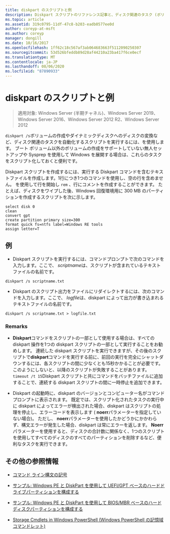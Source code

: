 ```yaml
---
title: diskpart のスクリプトと例
description: Diskpart スクリプトのリファレンス記事と、ディスク関連のタスク (ボリュームの作成やダイナミックディスクへのディスクの変換など) を自動化する方法の例を紹介します。
ms.topic: article
ms.assetid: 319c0795-11df-47c8-b203-eadb0577ee0d
author: coreyp-at-msft
ms.author: coreyp
manager: dongill
ms.date: 10/16/2017
ms.openlocfilehash: 1ff62c18c567af3ab064683663f5112090250307
ms.sourcegitcommit: 53d526bfeddb89d28af44210a23ba417f6ce0ecf
ms.translationtype: MT
ms.contentlocale: ja-JP
ms.lasthandoff: 08/06/2020
ms.locfileid: "87890933"
---
```

# <a name="diskpart-scripts-and-examples"></a>diskpart のスクリプトと例

> 適用対象: Windows Server (半期チャネル)、Windows Server 2019、Windows Server 2016、Windows Server 2012 R2、Windows Server 2012

`diskpart /s`ボリュームの作成やダイナミックディスクへのディスクの変換など、ディスク関連のタスクを自動化するスクリプトを実行するには、を使用します。 ブート ボリューム以外のボリュームの作成をサポートしていない無人セットアップや Sysprep を使用して Windows を展開する場合は、これらのタスクをスクリプト化しておくと便利です。

Diskpart スクリプトを作成するには、実行する Diskpart コマンドを含むテキストファイルを作成します。1行につき1つのコマンドを使用し、空の行を含めません。 を使用して行を開始し `rem` 、行にコメントを作成することができます。 たとえば、ディスクをワイプした後、Windows 回復環境用に 300 MB のパーティションを作成するスクリプトを次に示します。

```
select disk 0
clean
convert gpt
create partition primary size=300
format quick fs=ntfs label=Windows RE tools
assign letter=T
```

## <a name="examples"></a>例

- Diskpart スクリプトを実行するには、コマンドプロンプトで次のコマンドを入力します。ここで、 *scriptname*は、スクリプトが含まれているテキストファイルの名前です。

```
diskpart /s scriptname.txt
```

- Diskpart のスクリプト出力をファイルにリダイレクトするには、次のコマンドを入力します。ここで、 *logfile*は、diskpart によって出力が書き込まれるテキストファイルの名前です。

```
diskpart /s scriptname.txt > logfile.txt
```

### <a name="remarks"></a>Remarks

- **Diskpart**コマンドをスクリプトの一部として使用する場合は、すべての diskpart 操作を1つの diskpart スクリプトの一部として実行することをお勧めします。 連続した diskpart スクリプトを実行できますが、その後のスクリプトで**diskpart**コマンドを実行する前に、前回の実行を完全にシャットダウンするには、各スクリプトの間に少なくとも15秒かかることが必要です。 このようにしないと、以降のスクリプトが失敗することがあります。 `timeout /t 15`Diskpart スクリプトと共にコマンドをバッチファイルに追加することで、連続する diskpart スクリプトの間に一時停止を追加できます。

- Diskpart の起動時に、diskpart のバージョンとコンピューター名がコマンドプロンプトに表示されます。 既定では、スクリプト化されたタスクの実行中に diskpart によってエラーが検出された場合、diskpart はスクリプトの処理を停止し、エラーコードを表示します ( **noerr**パラメーターを指定していない場合)。 ただし、 **noerr**パラメーターを使用したかどうかにかかわらず、構文エラーが発生した場合、diskpart は常にエラーを返します。 **Noerr**パラメーターを使用すると、ディスクの合計数に関係なく、1つのスクリプトを使用してすべてのディスクのすべてのパーティションを削除するなど、便利なタスクを実行できます。

## <a name="additional-references"></a>その他の参照情報

- [コマンド ライン構文の記号](command-line-syntax-key.md)

- [サンプル: Windows PE と DiskPart を使用して UEFI/GPT ベースのハードドライブパーティションを構成する](/previous-versions/windows/it-pro/windows-8.1-and-8/hh825686(v=win.10))

- [サンプル: Windows PE と DiskPart を使用して BIOS/MBR ベースのハードディスクパーティションを構成する](/previous-versions/windows/it-pro/windows-8.1-and-8/hh825677(v=win.10))

- [Storage Cmdlets in Windows PowerShell (Windows PowerShell の記憶域コマンドレット)](/powershell/module/storage/?view=win10-ps)
